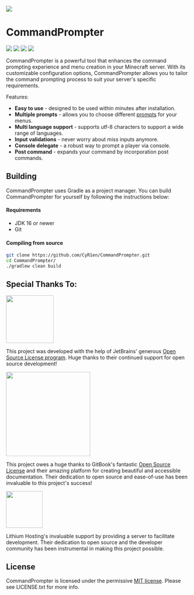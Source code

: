 ![](https://www.spigotmc.org/attachments/asset-4-png.679568/)
# CommandPrompter
[![](https://ci.cyr1en.com/job/CommandPrompter/badge/icon)](https://ci.cyr1en.com/job/CommandPrompter)
[![](https://img.shields.io/badge/GitBook-documentation-brightgreen?logo=gitbook)](https://cyr1en.gitbook.io/commandprompter/)
[![](https://img.shields.io/discord/936346802402238514.svg?label=Discord&logo=discord)](https://discord.com/invite/qHM8kE4XHj)
[![](https://img.shields.io/badge/Kofi-support%20development-brightgreen?logo=Kofi)](https://ko-fi.com/cyr1en)

CommandPrompter is a powerful tool that enhances the command prompting experience and menu creation in your Minecraft server. With its customizable configuration options, CommandPrompter allows you to tailor the command prompting process to suit your server's specific requirements.

Features:
* **Easy to use** - designed to be used within minutes after installation.
* **Multiple prompts** - allows you to choose different [prompts](https://cyr1en.gitbook.io/commandprompter/prompts/) for your menus.
* **Multi language support** - supports utf-8 characters to support a wide range of languages.
* **Input validations** - never worry about miss inputs anymore.
* **Console delegate** - a robust way to prompt a player via console.
* **Post command** - expands your command by incorporation post commands.

## Building

CommandPrompter uses Gradle as a project manager. You can build CommandPrompter for yourself by following the instructions below:

#### Requirements
* JDK 16 or newer
* Git

#### Compiling from source
```sh
git clone https://github.com/CyR1en/CommandPrompter.git
cd CommandPrompter/
./gradlew clean build
```

## Special Thanks To:
<div align="Left">
  <a href="https://www.jetbrains.com">
    <img width="130" src="https://resources.jetbrains.com/storage/products/company/brand/logos/jb_beam.svg" />
  </a>

  <p>This project was developed with the help of JetBrains' generous <a href="https://www.jetbrains.com/opensource/">Open Source License program</a>. Huge thanks to their continued support for open source development!</p>

  <a href="https://www.gitbook.com/">
    <img width="230" src="https://i.imgur.com/SIPKmzS.png">
  </a>

  <p>This project owes a huge thanks to GitBook's fantastic <a href="https://docs.gitbook.com/account-management/plans/apply-for-the-non-profit-open-source-plan">Open Source License</a> and their amazing platform for creating beautiful and accessible documentation. Their dedication to open source and ease-of-use has been invaluable to this project's success!</p>

  <a href="https://lithiumhosting.com/">
    <img width="100" src="https://lithiumhosting.com/billing/templates/lagom/assets/img/logo/logo_small_inverse.svg" />
  </a>

  <p>Lithium Hosting's invaluable support by providing a server to facilitate development. Their dedication to open source and the developer community has been instrumental in making this project possible.</p>
</div>

## License
CommandPrompter is licensed under the permissive [MIT license](https://github.com/CyR1en/CommandPrompter/blob/master/LICENSE). Please see LICENSE.txt for more info.
